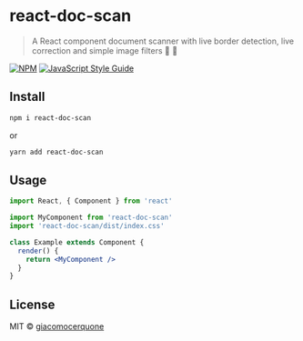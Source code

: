 # react-doc-scan

> A React component document scanner with live border detection, live correction and simple image filters 📲 📸

[![NPM](https://img.shields.io/npm/v/react-doc-scan.svg)](https://www.npmjs.com/package/react-doc-scan) [![JavaScript Style Guide](https://img.shields.io/badge/code_style-standard-brightgreen.svg)](https://standardjs.com)

## Install

```bash
npm i react-doc-scan
```

or

```bash
yarn add react-doc-scan
```

## Usage

```jsx
import React, { Component } from 'react'

import MyComponent from 'react-doc-scan'
import 'react-doc-scan/dist/index.css'

class Example extends Component {
  render() {
    return <MyComponent />
  }
}
```

## License

MIT © [giacomocerquone](https://github.com/giacomocerquone)
